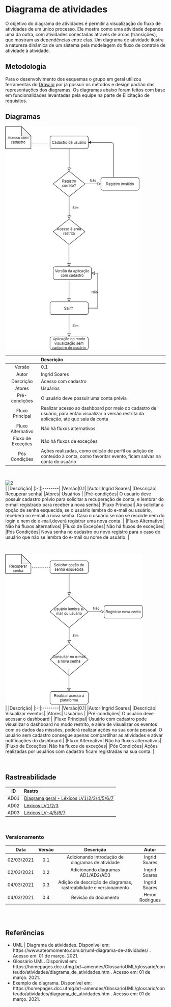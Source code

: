 # Diagrama de atividades

O objetivo do diagrama de atividades é permitir a visualização do fluxo de atividades de um único processo. Ele mostra como uma atividade depende uma da outra, com atividades conectadas através de arcos (transições), que mostram as dependências entre elas. Um diagrama de atividade ilustra a natureza dinâmica de um sistema pela modelagem do fluxo de controle de atividade à atividade.

## Metodologia 

Para o desenvolvimento dos esquemas o grupo em geral utilizou ferramentas do [Draw.io](https://app.diagrams.net/)  por já possuir os métodos e design padrão das representações dos diagramas. 
Os diagramas abaixo foram feitos com base em funcionalidades levantadas pela equipe na parte de Elicitação de requisitos.

 
 
## Diagramas 

![1](../../../assets/img/modeling/activity/AcessoComCadastro.png)

|   |Descrição|
|:-:|:--------|
|Versão|0.1|
|Autor|Ingrid Soares|
|Descrição| Acesso com cadastro|
|Atores| Usuários |
|Pré-condições| O usuário deve possuir uma conta prévia |
|Fluxo Principal|Realizar acesso ao dashboard por meio do cadastro de usuário, para então visualizar a versão restrita da aplicação, até que saia da conta|
|Fluxo Alternativo| Não há fluxos alternativos|
|Fluxo de Exceções| Não há fluxos de exceções|
|Pós Condições| Ações realizadas, como edição de perfil ou adição de conteúdo à conta, como favoritar evento, ficam salvas na conta do usuário |

<br>

![2](../../../assets/img/modeling/activity/CriarUsuário.png)
<br>
|   |Descrição|
|:-:|:--------|
|Versão|0.1|
|Autor|Ingrid Soares|
|Descrição| Recuperar senha|
|Atores| Usuários |
|Pré-condições| O usuário deve possuir cadastro prévio para solicitar a recuperação de conta, e lembrar do e-mail registrado para receber a nova senha|
|Fluxo Principal| Ao solicitar a opção de senha esquecida, se o usuário lembra do e-mail ou usuário, receberá no e-mail a nova senha. Caso o usuário se não se recorde nem do login e nem do e-mail,deverá registrar uma nova conta.  |
|Fluxo Alternativo| Não há fluxos alternativos|
|Fluxo de Exceções| Não há fluxos de exceções|
|Pós Condições| Nova senha no cadastro ou novo registro para o caso do usuário que não se lembra do e-mail ou nome de usuário. |

<br>

![3](../../../assets/img/modeling/activity/RecuperarSenha.png)
<br>
|   |Descrição|
|:-:|:--------|
|Versão|0.1|
|Autor|Ingrid Soares|
|Descrição| Visualizar eventos|
|Atores| Usuários |
|Pré-condições| O usuário deve acessar o dashboard |
|Fluxo Principal| Usuário com cadastro pode visualizar o dashboard no modo restrito, e além de visualizar os eventos com os dados das missões, poderá realizar ações na sua conta pessoal. O usuário sem cadastro consegue apenas compartilhar as atividades e ativar notificações do dashboard.|
|Fluxo Alternativo| Não há fluxos alternativos|
|Fluxo de Exceções| Não há fluxos de exceções|
|Pós Condições| Ações realizadas por usuários com cadastro ficam registradas na sua conta. |

<br>


 
## Rastreabilidade

| ID | Rastro |
|:--:| :----- |
AD01 |  [Diagrama geral - Léxicos LV1/2/3/4/5/6/7](https://unbarqdsw2020-2.github.io/2020.2_G6_RocketX/#/pages/modeling/lexico) |
AD02 | [Léxicos LV1/2/3](https://unbarqdsw2020-2.github.io/2020.2_G6_RocketX/#/pages/modeling/lexico) |
AD03 | [Léxicos LV-4/5/6/7](https://unbarqdsw2020-2.github.io/2020.2_G6_RocketX/#/pages/modeling/lexico) |
<br>
 
### Versionamento

| Data | Versão | Descrição | Autor |
|:----:|:-----: |:---------:|:-----:|
| 02/03/2021 | 0.1 | Adicionando Introdução de diagramas de atividade  | Ingrid Soares 
| 02/03/2021| 0.2 | Adicionando diagramas AD1/AD2/AD3| Ingrid Soares 
| 04/03/2021| 0.3 | Adição de descrição de diagramas, rastreabilidade e versionamento| Ingrid Soares 
| 04/03/2021| 0.4 | Revisão do documento | Heron Rodrigues 
</br>

 
 <br>
 
## Referências
<ul>
<li>
UML | Diagrama de atividades. Disponível em: https://www.ateomomento.com.br/uml-diagrama-de-atividades/
 . Acesso em: 01 de março. 2021.
</li>
<li>
Glossário UML. Disponível em:
https://homepages.dcc.ufmg.br/~amendes/GlossarioUML/glossario/conteudo/atividades/diagrama_de_atividades.htm
 . Acesso em: 01 de março. 2021.
</li>
<li>
Exemplo de diagrama. Disponível em:
https://homepages.dcc.ufmg.br/~amendes/GlossarioUML/glossario/conteudo/atividades/diagrama_de_atividades.htm
 . Acesso em: 01 de março. 2021.
 </li>
</ul>
